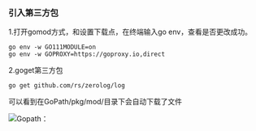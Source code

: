 ### 引入第三方包

1.打开gomod方式，和设置下载点，在终端输入go env，查看是否更改成功。

```
go env -w GO111MODULE=on
go env -w GOPROXY=https://goproxy.io,direct
```

2.goget第三方包

```
go get github.com/rs/zerolog/log
```



可以看到在GoPath/pkg/mod/目录下会自动下载了文件

![Gopath：](https://downloadflies.com//blog-img/7bc403bdf75e4e32900d4e8e5c693196.png)